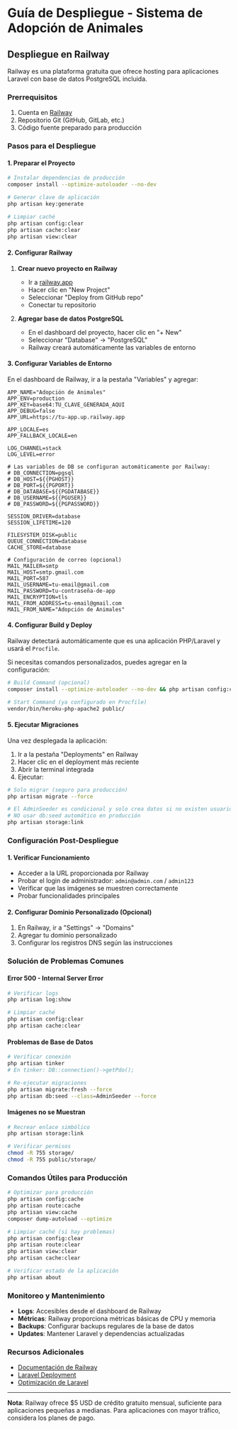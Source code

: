 # Guía de Despliegue - Sistema de Adopción de Animales

## Despliegue en Railway

Railway es una plataforma gratuita que ofrece hosting para aplicaciones Laravel con base de datos PostgreSQL incluida.

### Prerrequisitos

1. Cuenta en [Railway](https://railway.app)
2. Repositorio Git (GitHub, GitLab, etc.)
3. Código fuente preparado para producción

### Pasos para el Despliegue

#### 1. Preparar el Proyecto

```bash
# Instalar dependencias de producción
composer install --optimize-autoloader --no-dev

# Generar clave de aplicación
php artisan key:generate

# Limpiar caché
php artisan config:clear
php artisan cache:clear
php artisan view:clear
```

#### 2. Configurar Railway

1. **Crear nuevo proyecto en Railway**
   - Ir a [railway.app](https://railway.app)
   - Hacer clic en "New Project"
   - Seleccionar "Deploy from GitHub repo"
   - Conectar tu repositorio

2. **Agregar base de datos PostgreSQL**
   - En el dashboard del proyecto, hacer clic en "+ New"
   - Seleccionar "Database" → "PostgreSQL"
   - Railway creará automáticamente las variables de entorno

#### 3. Configurar Variables de Entorno

En el dashboard de Railway, ir a la pestaña "Variables" y agregar:

```env
APP_NAME="Adopción de Animales"
APP_ENV=production
APP_KEY=base64:TU_CLAVE_GENERADA_AQUI
APP_DEBUG=false
APP_URL=https://tu-app.up.railway.app

APP_LOCALE=es
APP_FALLBACK_LOCALE=en

LOG_CHANNEL=stack
LOG_LEVEL=error

# Las variables de DB se configuran automáticamente por Railway:
# DB_CONNECTION=pgsql
# DB_HOST=${{PGHOST}}
# DB_PORT=${{PGPORT}}
# DB_DATABASE=${{PGDATABASE}}
# DB_USERNAME=${{PGUSER}}
# DB_PASSWORD=${{PGPASSWORD}}

SESSION_DRIVER=database
SESSION_LIFETIME=120

FILESYSTEM_DISK=public
QUEUE_CONNECTION=database
CACHE_STORE=database

# Configuración de correo (opcional)
MAIL_MAILER=smtp
MAIL_HOST=smtp.gmail.com
MAIL_PORT=587
MAIL_USERNAME=tu-email@gmail.com
MAIL_PASSWORD=tu-contraseña-de-app
MAIL_ENCRYPTION=tls
MAIL_FROM_ADDRESS=tu-email@gmail.com
MAIL_FROM_NAME="Adopción de Animales"
```

#### 4. Configurar Build y Deploy

Railway detectará automáticamente que es una aplicación PHP/Laravel y usará el `Procfile`.

Si necesitas comandos personalizados, puedes agregar en la configuración:

```bash
# Build Command (opcional)
composer install --optimize-autoloader --no-dev && php artisan config:cache && php artisan route:cache && php artisan view:cache

# Start Command (ya configurado en Procfile)
vendor/bin/heroku-php-apache2 public/
```

#### 5. Ejecutar Migraciones

Una vez desplegada la aplicación:

1. Ir a la pestaña "Deployments" en Railway
2. Hacer clic en el deployment más reciente
3. Abrir la terminal integrada
4. Ejecutar:

```bash
# Solo migrar (seguro para producción)
php artisan migrate --force

# El AdminSeeder es condicional y solo crea datos si no existen usuarios
# NO usar db:seed automático en producción
php artisan storage:link
```

### Configuración Post-Despliegue

#### 1. Verificar Funcionamiento

- Acceder a la URL proporcionada por Railway
- Probar el login de administrador: `admin@admin.com` / `admin123`
- Verificar que las imágenes se muestren correctamente
- Probar funcionalidades principales

#### 2. Configurar Dominio Personalizado (Opcional)

1. En Railway, ir a "Settings" → "Domains"
2. Agregar tu dominio personalizado
3. Configurar los registros DNS según las instrucciones

### Solución de Problemas Comunes

#### Error 500 - Internal Server Error

```bash
# Verificar logs
php artisan log:show

# Limpiar caché
php artisan config:clear
php artisan cache:clear
```

#### Problemas de Base de Datos

```bash
# Verificar conexión
php artisan tinker
# En tinker: DB::connection()->getPdo();

# Re-ejecutar migraciones
php artisan migrate:fresh --force
php artisan db:seed --class=AdminSeeder --force
```

#### Imágenes no se Muestran

```bash
# Recrear enlace simbólico
php artisan storage:link

# Verificar permisos
chmod -R 755 storage/
chmod -R 755 public/storage/
```

### Comandos Útiles para Producción

```bash
# Optimizar para producción
php artisan config:cache
php artisan route:cache
php artisan view:cache
composer dump-autoload --optimize

# Limpiar caché (si hay problemas)
php artisan config:clear
php artisan route:clear
php artisan view:clear
php artisan cache:clear

# Verificar estado de la aplicación
php artisan about
```

### Monitoreo y Mantenimiento

- **Logs**: Accesibles desde el dashboard de Railway
- **Métricas**: Railway proporciona métricas básicas de CPU y memoria
- **Backups**: Configurar backups regulares de la base de datos
- **Updates**: Mantener Laravel y dependencias actualizadas

### Recursos Adicionales

- [Documentación de Railway](https://docs.railway.app/)
- [Laravel Deployment](https://laravel.com/docs/deployment)
- [Optimización de Laravel](https://laravel.com/docs/deployment#optimization)

---

**Nota**: Railway ofrece $5 USD de crédito gratuito mensual, suficiente para aplicaciones pequeñas a medianas. Para aplicaciones con mayor tráfico, considera los planes de pago.